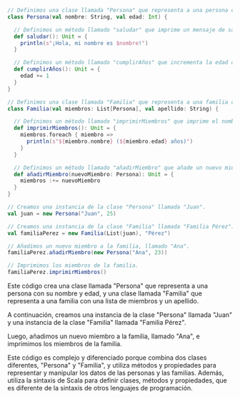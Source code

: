 ```scala
// Definimos una clase llamada "Persona" que representa a una persona con su nombre y edad.
class Persona(val nombre: String, val edad: Int) {

  // Definimos un método llamado "saludar" que imprime un mensaje de saludo con el nombre de la persona.
  def saludar(): Unit = {
    println(s"¡Hola, mi nombre es $nombre!")
  }

  // Definimos un método llamado "cumplirAños" que incrementa la edad de la persona en uno.
  def cumplirAños(): Unit = {
    edad += 1
  }
}

// Definimos una clase llamada "Familia" que representa a una familia con una lista de miembros y un apellido.
class Familia(val miembros: List[Persona], val apellido: String) {

  // Definimos un método llamado "imprimirMiembros" que imprime el nombre y la edad de cada miembro de la familia.
  def imprimirMiembros(): Unit = {
    miembros.foreach { miembro =>
      println(s"${miembro.nombre} (${miembro.edad} años)")
    }
  }

  // Definimos un método llamado "añadirMiembro" que añade un nuevo miembro a la familia.
  def añadirMiembro(nuevoMiembro: Persona): Unit = {
    miembros :+= nuevoMiembro
  }
}

// Creamos una instancia de la clase "Persona" llamada "Juan".
val juan = new Persona("Juan", 25)

// Creamos una instancia de la clase "Familia" llamada "Familia Pérez".
val familiaPerez = new Familia(List(juan), "Pérez")

// Añadimos un nuevo miembro a la familia, llamado "Ana".
familiaPerez.añadirMiembro(new Persona("Ana", 23))

// Imprimimos los miembros de la familia.
familiaPerez.imprimirMiembros()
```

Este código crea una clase llamada "Persona" que representa a una persona con su nombre y edad, y una clase llamada "Familia" que representa a una familia con una lista de miembros y un apellido.

A continuación, creamos una instancia de la clase "Persona" llamada "Juan" y una instancia de la clase "Familia" llamada "Familia Pérez".

Luego, añadimos un nuevo miembro a la familia, llamado "Ana", e imprimimos los miembros de la familia.

Este código es complejo y diferenciado porque combina dos clases diferentes, "Persona" y "Familia", y utiliza métodos y propiedades para representar y manipular los datos de las personas y las familias. Además, utiliza la sintaxis de Scala para definir clases, métodos y propiedades, que es diferente de la sintaxis de otros lenguajes de programación.